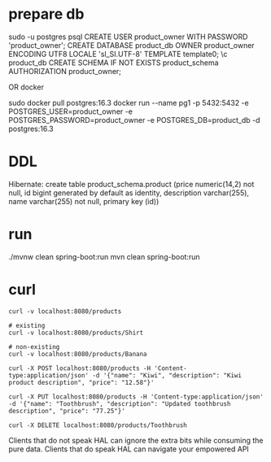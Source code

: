 # prepare db
sudo -u postgres psql
CREATE USER product_owner WITH PASSWORD 'product_owner';
CREATE DATABASE product_db OWNER product_owner ENCODING UTF8 LOCALE 'sl_SI.UTF-8' TEMPLATE template0;
\c product_db
CREATE SCHEMA IF NOT EXISTS product_schema AUTHORIZATION product_owner;


OR docker

sudo docker pull postgres:16.3
docker run --name pg1 -p 5432:5432 -e POSTGRES_USER=product_owner -e POSTGRES_PASSWORD=product_owner -e POSTGRES_DB=product_db -d postgres:16.3

# DDL

Hibernate: create table product_schema.product (price numeric(14,2) not null, id bigint generated by default as identity, description varchar(255), name varchar(255) not null, primary key (id))


# run
./mvnw clean spring-boot:run
mvn clean spring-boot:run

# curl


```shell
curl -v localhost:8080/products

# existing
curl -v localhost:8080/products/Shirt

# non-existing
curl -v localhost:8080/products/Banana

curl -X POST localhost:8080/products -H 'Content-type:application/json' -d '{"name": "Kiwi", "description": "Kiwi product description", "price": "12.58"}'

curl -X PUT localhost:8080/products -H 'Content-type:application/json' -d '{"name": "Toothbrush", "description": "Updated toothbrush description", "price": "77.25"}'

curl -X DELETE localhost:8080/products/Toothbrush
```


Clients that do not speak HAL can ignore the extra bits while consuming the pure data. Clients that do speak HAL can navigate your empowered API

